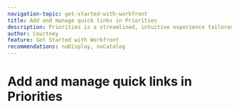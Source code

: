 ```yaml
---
navigation-topic: get-started-with-workfront
title: Add and manage quick links in Priorities
description: Priorities is a streamlined, intuitive experience tailored for task owners. 
author: Courtney
feature: Get Started with Workfront
recommendations: noDisplay, noCatalog
---
```


# Add and manage quick links in Priorities
